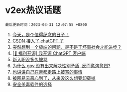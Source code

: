 # v2ex热议话题

`最后更新时间：2023-03-31 12:07:55 +0800`

1. [今天，是个值得纪念的日子！](https://www.v2ex.com/t/928440)
1. [CSDN 接入了 chatGPT 了](https://www.v2ex.com/t/928501)
1. [突然想到一个极端的问题，是不是干坏事社会才能进步？](https://www.v2ex.com/t/928521)
1. [[🎉 福利开源] 我开源 ChatGPT 客户端](https://www.v2ex.com/t/928497)
1. [新入职没多久被骂](https://www.v2ex.com/t/928443)
1. [为什么 gov 没有出来解决性别矛盾, 反而愈演愈烈?](https://www.v2ex.com/t/928575)
1. [也讲讲自己在帝都走路上被骂的事情](https://www.v2ex.com/t/928482)
1. [被网易云恶心到了，从来没这么想要卸载掉](https://www.v2ex.com/t/928662)
1. [安全杀毒软件的选择](https://www.v2ex.com/t/928541)

